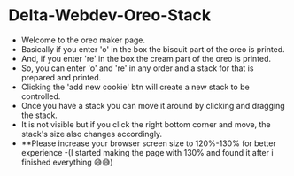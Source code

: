 # Delta-Webdev-Oreo-Stack

- Welcome to the oreo maker page.
- Basically if you enter 'o' in the box the biscuit part of the oreo is printed.
- And, if you enter 're' in the box the cream part of the oreo is printed.
- So, you can enter 'o' and 're' in any order and a stack for that is prepared and printed.
- Clicking the 'add new cookie' btn will create a new stack to be controlled.
- Once you have a stack you can move it around by clicking and dragging the stack.
- It is not visible but if you click the right bottom corner and move, the stack's size also changes accordingly.
- **Please increase your browser screen size to 120%-130% for better experience 
-(I started making the page with 130% and found it after i finished everything 😅😅) 

